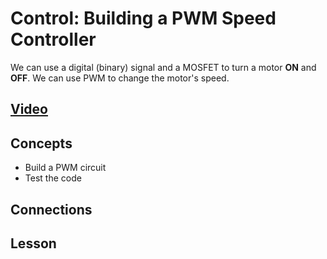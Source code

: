 # Control: Building a PWM Speed Controller
We can use a digital (binary) signal and a MOSFET to turn a motor **ON** and **OFF**. We can use PWM to change the motor's speed.

## [Video]()

## Concepts
- Build a PWM circuit
- Test the code

## Connections

## Lesson